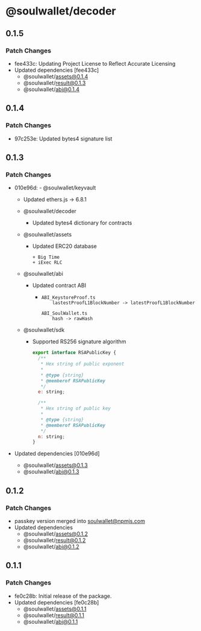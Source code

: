 # @soulwallet/decoder

## 0.1.5

### Patch Changes

- fee433c: Updating Project License to Reflect Accurate Licensing
- Updated dependencies [fee433c]
  - @soulwallet/assets@0.1.4
  - @soulwallet/result@0.1.3
  - @soulwallet/abi@0.1.4

## 0.1.4

### Patch Changes

- 97c253e: Updated bytes4 signature list

## 0.1.3

### Patch Changes

- 010e96d: - @soulwallet/keyvault

  - Updated ethers.js -> 6.8.1

  - @soulwallet/decoder

    - Updated bytes4 dictionary for contracts

  - @soulwallet/assets

    - Updated ERC20 database

      ```shell
      + Big Time
      + iExec RLC
      ```

  - @soulwallet/abi

    - Updated contract ABI

      - ```
        ABI_KeystoreProof.ts
        	lastestProofL1BlockNumber -> latestProofL1BlockNumber

        ABI_SoulWallet.ts
        	hash -> rawHash
        ```

  - @soulwallet/sdk

    - Supported RS256 signature algorithm

      ```js
      export interface RSAPublicKey {
        /**
         * Hex string of public exponent
         *
         * @type {string}
         * @memberof RSAPublicKey
         */
        e: string;

        /**
         * Hex string of public key
         *
         * @type {string}
         * @memberof RSAPublicKey
         */
        n: string;
      }
      ```

- Updated dependencies [010e96d]
  - @soulwallet/assets@0.1.3
  - @soulwallet/abi@0.1.3

## 0.1.2

### Patch Changes

- passkey version merged into soulwallet@npmjs.com
- Updated dependencies
  - @soulwallet/assets@0.1.2
  - @soulwallet/result@0.1.2
  - @soulwallet/abi@0.1.2

## 0.1.1

### Patch Changes

- fe0c28b: Initial release of the package.
- Updated dependencies [fe0c28b]
  - @soulwallet/assets@0.1.1
  - @soulwallet/result@0.1.1
  - @soulwallet/abi@0.1.1
